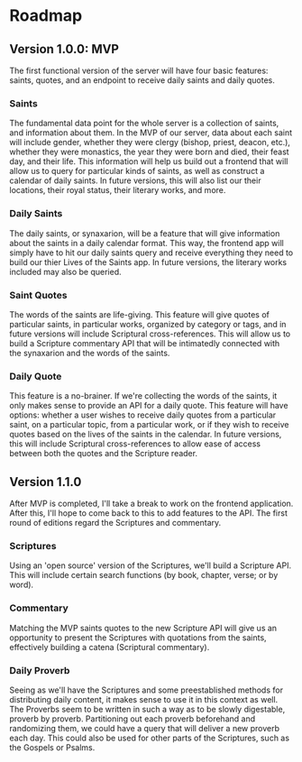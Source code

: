 # Roadmap

## Version 1.0.0: MVP
The first functional version of the server will have four basic features: saints, quotes, and an endpoint to receive daily saints and daily quotes.

### Saints
The fundamental data point for the whole server is a collection of saints, and information about them.
In the MVP of our server, data about each saint will include gender, whether they were clergy (bishop, priest, deacon, etc.), whether they were monastics, the year they were born and died, their feast day, and their life.
This information will help us build out a frontend that will allow us to query for particular kinds of saints, as well as construct a calendar of daily saints.
In future versions, this will also list our their locations, their royal status, their literary works, and more.

### Daily Saints
The daily saints, or synaxarion, will be a feature that will give information about the saints in a daily calendar format.
This way, the frontend app will simply have to hit our daily saints query and receive everything they need to build our thier Lives of the Saints app.
In future versions, the literary works included may also be queried.

### Saint Quotes
The words of the saints are life-giving.
This feature will give quotes of particular saints, in particular works, organized by category or tags, and in future versions will include Scriptural cross-references.
This will allow us to build a Scripture commentary API that will be intimatedly connected with the synaxarion and the words of the saints.

### Daily Quote
This feature is a no-brainer.
If we're collecting the words of the saints, it only makes sense to provide an API for a daily quote.
This feature will have options: whether a user wishes to receive daily quotes from a particular saint, on a particular topic, from a particular work, or if they wish to receive quotes based on the lives of the saints in the calendar.
In future versions, this will include Scriptural cross-references to allow ease of access between both the quotes and the Scripture reader.

## Version 1.1.0
After MVP is completed, I'll take a break to work on the frontend application.
After this, I'll hope to come back to this to add features to the API.
The first round of editions regard the Scriptures and commentary.

### Scriptures
Using an 'open source' version of the Scriptures, we'll build a Scripture API.
This will include certain search functions (by book, chapter, verse; or by word).

### Commentary
Matching the MVP saints quotes to the new Scripture API will give us an opportunity to present the Scriptures with quotations from the saints, effectively building a catena (Scriptural commentary).

### Daily Proverb
Seeing as we'll have the Scriptures and some preestablished methods for distributing daily content, it makes sense to use it in this context as well.
The Proverbs seem to be written in such a way as to be slowly digestable, proverb by proverb.
Partitioning out each proverb beforehand and randomizing them, we could have a query that will deliver a new proverb each day.
This could also be used for other parts of the Scriptures, such as the Gospels or Psalms.